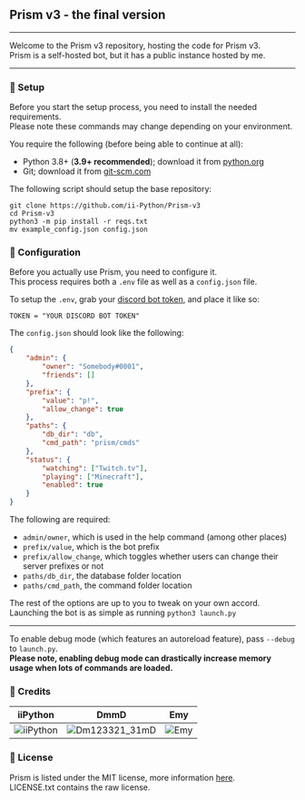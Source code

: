 ## Prism v3 - the final version
---

Welcome to the Prism v3 repository, hosting the code for Prism v3.  
Prism is a self-hosted bot, but it has a public instance hosted by me.

---

### 🧰 Setup

Before you start the setup process, you need to install the needed requirements.  
Please note these commands may change depending on your environment.

You require the following (before being able to continue at all):
- Python 3.8+ (**3.9+ recommended**); download it from [python.org](https://python.org)
- Git; download it from [git-scm.com](https://git-scm.com)

The following script should setup the base repository:
```
git clone https://github.com/ii-Python/Prism-v3
cd Prism-v3
python3 -m pip install -r reqs.txt
mv example_config.json config.json
```

### 🔧 Configuration

Before you actually use Prism, you need to configure it.  
This process requires both a `.env` file as well as a `config.json` file.

To setup the `.env`, grab your [discord bot token](https://discord.com/developers/applications), and place it like so:
```
TOKEN = "YOUR DISCORD BOT TOKEN"
```

The `config.json` should look like the following:
```json
{
    "admin": {
        "owner": "Somebody#0001",
        "friends": []
    },
    "prefix": {
        "value": "p!",
        "allow_change": true
    },
    "paths": {
        "db_dir": "db",
        "cmd_path": "prism/cmds"
    },
    "status": {
        "watching": ["Twitch.tv"],
        "playing": ["Minecraft"],
        "enabled": true
    }
}
```

The following are required:
- `admin/owner`, which is used in the help command (among other places)
- `prefix/value`, which is the bot prefix
- `prefix/allow_change`, which toggles whether users can change their server prefixes or not
- `paths/db_dir`, the database folder location
- `paths/cmd_path`, the command folder location

The rest of the options are up to you to tweak on your own accord.  
Launching the bot is as simple as running `python3 launch.py`

---
To enable debug mode (which features an autoreload feature), pass `--debug` to `launch.py`.  
**Please note, enabling debug mode can drastically increase memory usage when lots of commands are loaded.**

### 👥 Credits

| iiPython    | DmmD        | Emy          |
| ----------- | ----------- | ------------ |
| ![iiPython](https://avatars.githubusercontent.com/u/35084023?v=4&size=60) | ![Dm123321_31mD](https://media.discordapp.net/attachments/687043700169244763/897972274433515540/Dm123321_31mD_Round.png?width=60&height=60) | ![Emy](https://avatars.githubusercontent.com/u/69433142?v=4&size=60)


### 📝 License

Prism is listed under the MIT license, more information [here](https://opensource.org/licenses/MIT).  
LICENSE.txt contains the raw license.
